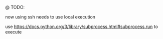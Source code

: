 @ TODO:

now using ssh
needs to use local execution

use https://docs.python.org/3/library/subprocess.html#subprocess.run
to execute